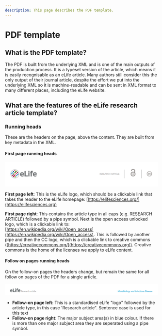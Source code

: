 ```yaml
---
description: This page describes the PDF template.
---
```


# PDF template

## What is the PDF template?

The PDF is built from the underlying XML and is one of the main outputs of the production process. It is a typeset version of the article, which means it is easily recognisable as an eLife article. Many authors still consider this the only output of their journal article, despite the effort we put into the underlying XML so it is machine-readable and can be sent in XML format to many different places, including the eLife website.

## What are the features of the eLife research article template?

### Running heads

These are the headers on the page, above the content. They are built from key metadata in the XML.

#### First page running heads

![](<../.gitbook/assets/Screenshot 2021-10-12 at 10.13.30.png>)

**First page left**: This is the eLife logo, which should be a clickable link that takes the reader to the eLife homepage: [https://elifesciences.org/](https://elifesciences.org)

**First page right**: This contains the article type in all caps (e.g. RESEARCH ARTICLE) followed by a pipe symbol. Next is the open access unlocked logo, which is a clickable link to: [https://en.wikipedia.org/wiki/Open_access](https://en.wikipedia.org/wiki/Open_access). This is followed by another pipe and then the CC logo, which is a clickable link to creative commons ([https://creativecommons.org/](https://creativecommons.org)). Creative commons is the home of the licenses we apply to eLife content.

#### Follow on pages running heads

On the follow-on pages the headers change, but remain the same for all follow on pages of the PDF for a single article.

![](<../.gitbook/assets/Screenshot 2021-10-12 at 10.19.02.png>)

* **Follow-on page left**: This is a standardised eLife "logo" followed by the article type, in this case 'Research article". Sentence case is used for this text
* **Follow-on page right**: The major subject area(s) in blue colour. If there is more than one major subject area they are seperated using a pipe symbol.
